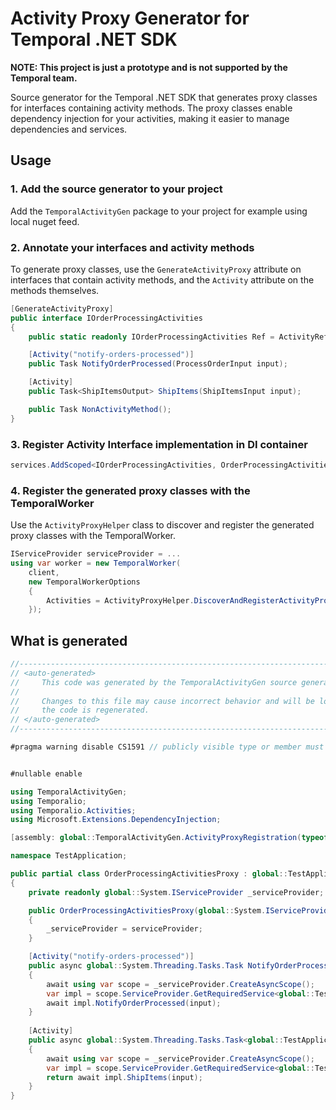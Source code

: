 # Activity Proxy Generator for Temporal .NET SDK

**NOTE: This project is just a prototype and is not supported by the Temporal team.**

Source generator for the Temporal .NET SDK that generates proxy classes for interfaces containing activity methods.
The proxy classes enable dependency injection for your activities, making it easier to manage dependencies and services.


## Usage

### 1. Add the source generator to your project

Add the `TemporalActivityGen` package to your project for example using local nuget feed.

### 2. Annotate your interfaces and activity methods

To generate proxy classes, use the `GenerateActivityProxy` attribute on interfaces that contain activity methods, and the `Activity` attribute on the methods themselves.

```csharp
[GenerateActivityProxy]
public interface IOrderProcessingActivities
{
    public static readonly IOrderProcessingActivities Ref = ActivityRefs.Create<IOrderProcessingActivities>();

    [Activity("notify-orders-processed")]
    public Task NotifyOrderProcessed(ProcessOrderInput input);

    [Activity]
    public Task<ShipItemsOutput> ShipItems(ShipItemsInput input);

    public Task NonActivityMethod();
}
```

### 3. Register Activity Interface implementation in DI container
```csharp
services.AddScoped<IOrderProcessingActivities, OrderProcessingActivities>();
```

### 4. Register the generated proxy classes with the TemporalWorker

Use the `ActivityProxyHelper` class to discover and register the generated proxy classes with the TemporalWorker.

```csharp
IServiceProvider serviceProvider = ...
using var worker = new TemporalWorker(
    client,
    new TemporalWorkerOptions
    {
        Activities = ActivityProxyHelper.DiscoverAndRegisterActivityProxies(serviceProvider, typeof(OrderProcessingActivities).Assembly).ToList(),
    });
```

## What is generated

```csharp
//------------------------------------------------------------------------------
// <auto-generated>
//     This code was generated by the TemporalActivityGen source generator
//
//     Changes to this file may cause incorrect behavior and will be lost if
//     the code is regenerated.
// </auto-generated>
//------------------------------------------------------------------------------

#pragma warning disable CS1591 // publicly visible type or member must be documented


#nullable enable

using TemporalActivityGen;
using Temporalio;
using Temporalio.Activities;
using Microsoft.Extensions.DependencyInjection;

[assembly: global::TemporalActivityGen.ActivityProxyRegistration(typeof(global::TestApplication.OrderProcessingActivitiesProxy))]

namespace TestApplication;

public partial class OrderProcessingActivitiesProxy : global::TestApplication.IOrderProcessingActivities
{
    private readonly global::System.IServiceProvider _serviceProvider;

    public OrderProcessingActivitiesProxy(global::System.IServiceProvider serviceProvider)
    {
        _serviceProvider = serviceProvider;
    }

    [Activity("notify-orders-processed")]
    public async global::System.Threading.Tasks.Task NotifyOrderProcessed(global::TestApplication.NotifyOrderProcessedInput input)
    {
        await using var scope = _serviceProvider.CreateAsyncScope();
        var impl = scope.ServiceProvider.GetRequiredService<global::TestApplication.IOrderProcessingActivities>();
        await impl.NotifyOrderProcessed(input);
    }
    
    [Activity]
    public async global::System.Threading.Tasks.Task<global::TestApplication.ShipItemsOutput> ShipItems(global::TestApplication.ShipItemsInput input)
    {
        await using var scope = _serviceProvider.CreateAsyncScope();
        var impl = scope.ServiceProvider.GetRequiredService<global::TestApplication.Activities.IShippingActivities>();
        return await impl.ShipItems(input);
    }
}
```
